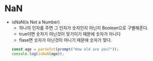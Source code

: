# NaN
+ isNaN(is Not a Number)
    + 하나의 인자를 주면 그 인자가 숫자인지 아닌지 Boolean으로 구별해준다.
    + true이면 숫자가 아닌것이 맞기이기 때문에 숫자가 아니다
    + flase면 숫자가 아닌것이 아니기 때문에 숫자가 맞다.
    ``` js
    const age = parseInt(prompt("How old are you?"));
    console.log(isNaN(age));
    ```